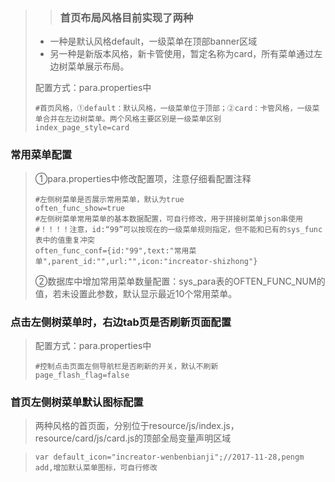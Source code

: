 > > ### 首页布局风格目前实现了两种
>
> * 一种是默认风格default，一级菜单在顶部banner区域
> * 另一种是新版本风格，新卡管使用，暂定名称为card，所有菜单通过左边树菜单展示布局。
>
> 配置方式：para.properties中
>
> ```
> #首页风格，①default：默认风格，一级菜单位于顶部；②card：卡管风格，一级菜单合并在左边树菜单。两个风格主要区别是一级菜单区别
> index_page_style=card
> ```

### 常用菜单配置

> ①para.properties中修改配置项，注意仔细看配置注释
>
> ```
> #左侧树菜单是否展示常用菜单，默认为true
> often_func_show=true
> #左侧树菜单常用菜单的基本数据配置，可自行修改，用于拼接树菜单json串使用
> #！！！！注意，id:“99”可以按现在的一级菜单规则指定，但不能和已有的sys_func表中的值重复冲突
> often_func_conf={id:"99",text:"常用菜单",parent_id:"",url:"",icon:"increator-shizhong"}
> ```
>
> ②数据库中增加常用菜单数量配置：sys\_para表的OFTEN\_FUNC\_NUM的值，若未设置此参数，默认显示最近10个常用菜单。

### 点击左侧树菜单时，右边tab页是否刷新页面配置

> 配置方式：para.properties中
>
> ```
> #控制点击页面左侧导航栏是否刷新的开关，默认不刷新
> page_flash_flag=false
> ```

### 首页左侧树菜单默认图标配置

> 两种风格的首页面，分别位于resource/js/index.js，resource/card/js/card.js的顶部全局变量声明区域

> ```
> var default_icon="increator-wenbenbianji";//2017-11-28,pengm add,增加默认菜单图标，可自行修改
> ```



